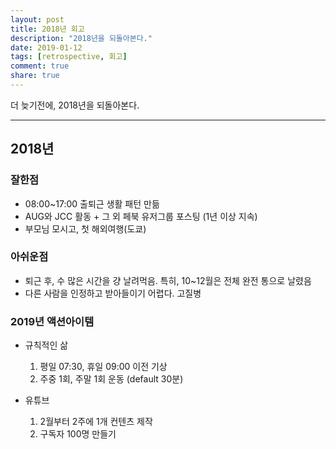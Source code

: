 ```yaml
---
layout: post
title: 2018년 회고
description: "2018년을 되돌아본다."
date: 2019-01-12
tags: [retrospective, 회고]
comment: true
share: true
---
```


더 늦기전에, 2018년을 되돌아본다.

---
## 2018년

### 잘한점

* 08:00~17:00 출퇴근 생활 패턴 만듦
* AUG와 JCC 활동 + 그 외 페북 유저그룹 포스팅 (1년 이상 지속)
* 부모님 모시고, 첫 해외여행(도쿄)

### 아쉬운점

* 퇴근 후, 수 많은 시간을 걍 날려먹음. 특히, 10~12월은 전체 완전 통으로 날렸음
* 다른 사람을 인정하고 받아들이기 어렵다. 고질병


### 2019년 액션아이템

* 규칙적인 삶
  1. 평일 07:30, 휴일 09:00 이전 기상
  2. 주중 1회, 주말 1회 운동 (default 30분)
  
* 유튜브
  1. 2월부터 2주에 1개 컨텐츠 제작
  2. 구독자 100명 만들기
